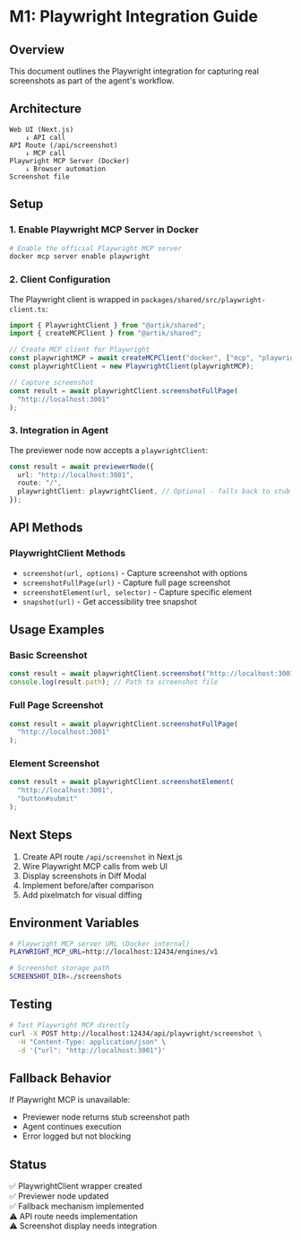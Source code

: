 # M1: Playwright Integration Guide

## Overview

This document outlines the Playwright integration for capturing real screenshots as part of the agent's workflow.

## Architecture

```
Web UI (Next.js)
    ↓ API call
API Route (/api/screenshot)
    ↓ MCP call
Playwright MCP Server (Docker)
    ↓ Browser automation
Screenshot file
```

## Setup

### 1. Enable Playwright MCP Server in Docker

```bash
# Enable the official Playwright MCP server
docker mcp server enable playwright
```

### 2. Client Configuration

The Playwright client is wrapped in `packages/shared/src/playwright-client.ts`:

```typescript
import { PlaywrightClient } from "@artik/shared";
import { createMCPClient } from "@artik/shared";

// Create MCP client for Playwright
const playwrightMCP = await createMCPClient("docker", ["mcp", "playwright"]);
const playwrightClient = new PlaywrightClient(playwrightMCP);

// Capture screenshot
const result = await playwrightClient.screenshotFullPage(
  "http://localhost:3001"
);
```

### 3. Integration in Agent

The previewer node now accepts a `playwrightClient`:

```typescript
const result = await previewerNode({
  url: "http://localhost:3001",
  route: "/",
  playwrightClient: playwrightClient, // Optional - falls back to stub if not provided
});
```

## API Methods

### PlaywrightClient Methods

- `screenshot(url, options)` - Capture screenshot with options
- `screenshotFullPage(url)` - Capture full page screenshot
- `screenshotElement(url, selector)` - Capture specific element
- `snapshot(url)` - Get accessibility tree snapshot

## Usage Examples

### Basic Screenshot

```typescript
const result = await playwrightClient.screenshot("http://localhost:3001");
console.log(result.path); // Path to screenshot file
```

### Full Page Screenshot

```typescript
const result = await playwrightClient.screenshotFullPage(
  "http://localhost:3001"
);
```

### Element Screenshot

```typescript
const result = await playwrightClient.screenshotElement(
  "http://localhost:3001",
  "button#submit"
);
```

## Next Steps

1. Create API route `/api/screenshot` in Next.js
2. Wire Playwright MCP calls from web UI
3. Display screenshots in Diff Modal
4. Implement before/after comparison
5. Add pixelmatch for visual diffing

## Environment Variables

```bash
# Playwright MCP server URL (Docker internal)
PLAYWRIGHT_MCP_URL=http://localhost:12434/engines/v1

# Screenshot storage path
SCREENSHOT_DIR=./screenshots
```

## Testing

```bash
# Test Playwright MCP directly
curl -X POST http://localhost:12434/api/playwright/screenshot \
  -H "Content-Type: application/json" \
  -d '{"url": "http://localhost:3001"}'
```

## Fallback Behavior

If Playwright MCP is unavailable:

- Previewer node returns stub screenshot path
- Agent continues execution
- Error logged but not blocking

## Status

✅ PlaywrightClient wrapper created  
✅ Previewer node updated  
✅ Fallback mechanism implemented  
⚠️ API route needs implementation  
⚠️ Screenshot display needs integration
